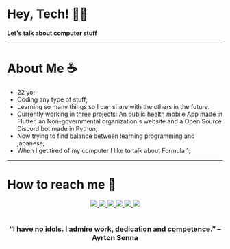 # Hey, Tech! 🧑‍💻

**Let's talk about computer stuff**  

---
# About Me ☕️

- 22 yo;
- Coding any type of stuff;
- Learning so many things so I can share with the others in the future.
- Currently working in three projects: An public health mobile App made in Flutter, an Non-governmental organization's website and a Open Source Discord bot made in Python;
- Now trying to find balance between learning programming and japanese;
- When I get tired of my computer I like to talk about Formula 1;

---
# How to reach me 🔗
<div align="center">
    <a target='_blank' href="https://twitch.tv/techtiribas">
        <img src="https://img.shields.io/badge/Twitch-9146FF?style=for-the-badge&logo=twitch&logoColor=white">
    </a>
    <a target='_blank' href="https://twitter.com/techtiribas">
        <img src="https://img.shields.io/badge/Twitter-1DA1F2?style=for-the-badge&logo=twitter&logoColor=white">
    </a>
    <a target='_blank' href="https://instagram.com/techtiribas">
        <img src="https://img.shields.io/badge/Instagram-E4405F?style=for-the-badge&logo=instagram&logoColor=white">
    </a>
    <a target='_blank' href="https://linkedin.com/in/rafaeltiribas">
        <img src="https://img.shields.io/badge/LinkedIn-0077B5?style=for-the-badge&logo=linkedin&logoColor=white">
    </a>
    <a target='_blank' href="https://dev.to/techtiribas">
        <img src="https://img.shields.io/badge/dev.to-0A0A0A?style=for-the-badge&logo=dev.to&logoColor=white">
    </a>
    <a target='_blank' href="https://youtube.com/techtiribas">
        <img src="https://img.shields.io/badge/YouTube-FF0000?style=for-the-badge&logo=youtube&logoColor=white">
    </a>
</div>

#

<div align="center">

### “I have no idols. I admire work, dedication and competence.” – Ayrton Senna

</div>




